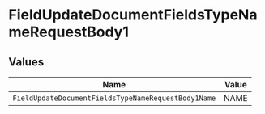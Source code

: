 # FieldUpdateDocumentFieldsTypeNameRequestBody1


## Values

| Name                                                | Value                                               |
| --------------------------------------------------- | --------------------------------------------------- |
| `FieldUpdateDocumentFieldsTypeNameRequestBody1Name` | NAME                                                |